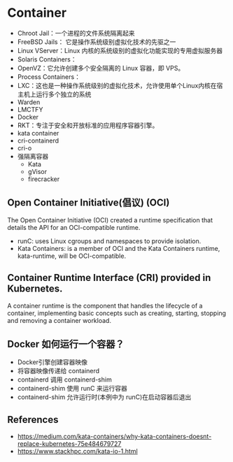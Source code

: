 # Container
- Chroot Jail：一个进程的文件系统隔离起来
- FreeBSD Jails： 它是操作系统级别虚拟化技术的先驱之一
- Linux VServer：Linux 内核的系统级别的虚拟化功能实现的专用虚拟服务器
- Solaris Containers：
- OpenVZ：它允许创建多个安全隔离的 Linux 容器，即 VPS。
- Process Containers：
- LXC：这也是一种操作系统级别的虚拟化技术，允许使用单个Linux内核在宿主机上运行多个独立的系统
- Warden
- LMCTFY
- Docker
- RKT：专注于安全和开放标准的应用程序容器引擎。
- kata container
- cri-containerd
- cri-o
- 强隔离容器
  - Kata
  - gVisor
  - firecracker
## Open Container Initiative(倡议) (OCI)
The Open Container Initiative (OCI) created a runtime specification that details the API for an OCI-compatible runtime.
- runC: uses Linux cgroups and namespaces to provide isolation.
- Kata Containers: is a member of OCI and the Kata Containers runtime, kata-runtime, will be OCI-compatible.
## Container Runtime Interface (CRI) provided in Kubernetes.
A container runtime is the component that handles the lifecycle of a container, implementing basic concepts such as creating, starting, stopping and removing a container workload.

## Docker 如何运行一个容器？
- Docker引擎创建容器映像
- 将容器映像传递给 containerd
- containerd 调用 containerd-shim
- containerd-shim 使用 runC 来运行容器
- containerd-shim 允许运行时(本例中为 runC)在启动容器后退出
## References
- https://medium.com/kata-containers/why-kata-containers-doesnt-replace-kubernetes-75e484679727
- https://www.stackhpc.com/kata-io-1.html